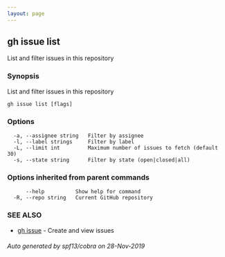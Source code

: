 ```yaml
---
layout: page
---
```


## gh issue list

List and filter issues in this repository

### Synopsis

List and filter issues in this repository

```
gh issue list [flags]
```

### Options

```
  -a, --assignee string   Filter by assignee
  -l, --label strings     Filter by label
  -L, --limit int         Maximum number of issues to fetch (default 30)
  -s, --state string      Filter by state (open|closed|all)
```

### Options inherited from parent commands

```
      --help          Show help for command
  -R, --repo string   Current GitHub repository
```

### SEE ALSO

* [gh issue]({{site.baseurl}}gh_issue)	 - Create and view issues

###### Auto generated by spf13/cobra on 28-Nov-2019
